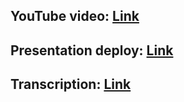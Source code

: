 ## YouTube video: [Link]()
## Presentation deploy: [Link](https://rolling-scopes-school.github.io/quaqvagit-JSFE2023Q1/presentation/reveal-js-presentation)
## Transcription: [Link](https://rolling-scopes-school.github.io/quaqvagit-JSFE2023Q1/presentation/transcription)